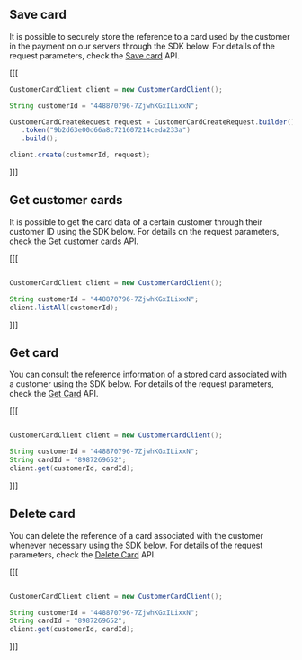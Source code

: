## Save card


It is possible to securely store the reference to a card used by the customer in the payment on our servers through the SDK below. For details of the request parameters, check the [Save card](https://www.mercadopago[FAKER][URL][DOMAIN]/developers/en/reference/cards/_customers_customer_id_cards/post) API.

[[[
```java
CustomerCardClient client = new CustomerCardClient();

String customerId = "448870796-7ZjwhKGxILixxN";

CustomerCardCreateRequest request = CustomerCardCreateRequest.builder()
   .token("9b2d63e00d66a8c721607214ceda233a")
   .build();

client.create(customerId, request);
```
]]]

## Get customer cards

It is possible to get the card data of a certain customer through their customer ID using the SDK below. For details on the request parameters, check the [Get customer cards](https://www.mercadopago[FAKER][URL][DOMAIN]/developers/en/reference/cards/_customers_customer_id_cards/get) API.

[[[
```java

CustomerCardClient client = new CustomerCardClient();

String customerId = "448870796-7ZjwhKGxILixxN";
client.listAll(customerId);
```
]]]

## Get card

You can consult the reference information of a stored card associated with a customer using the SDK below. For details of the request parameters, check the  [Get Card](https://www.mercadopago[FAKER][URL][DOMAIN]/developers/en/reference/cards/_customers_customer_id_cards_id/get) API.

[[[
```java

CustomerCardClient client = new CustomerCardClient();

String customerId = "448870796-7ZjwhKGxILixxN";
String cardId = "8987269652";
client.get(customerId, cardId);
```
]]]

## Delete card

You can delete the reference of a card associated with the customer whenever necessary using the SDK below. For details of the request parameters, check the [Delete Card](https://www.mercadopago[FAKER][URL][DOMAIN]/developers/en/reference/cards/_customers_customer_id_cards_id/delete) API.

[[[
```java

CustomerCardClient client = new CustomerCardClient();

String customerId = "448870796-7ZjwhKGxILixxN";
String cardId = "8987269652";
client.get(customerId, cardId);
```
]]]

